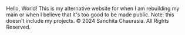 Hello, World!
This is my alternative website for when I am rebuilding my main or when I believe that it's too good to be made public.
Note: this doesn't include my projects.
© 2024 Sanchita Chaurasia. All Rights Reserved.